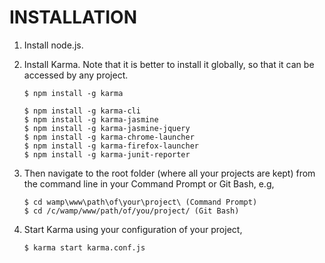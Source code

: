 # INSTALLATION

1. Install node.js.

2. Install Karma. Note that it is better to install it globally, so that it can be accessed by any project.

    `$ npm install -g karma`

    ```
    $ npm install -g karma-cli
    $ npm install -g karma-jasmine
    $ npm install -g karma-jasmine-jquery
    $ npm install -g karma-chrome-launcher
    $ npm install -g karma-firefox-launcher
    $ npm install -g karma-junit-reporter
    ```

3. Then navigate to the root folder (where all your projects are kept) from the command line in your Command Prompt or Git Bash, e.g,

    ```
    $ cd wamp\www\path\of\your\project\ (Command Prompt)
    $ cd /c/wamp/www/path/of/you/project/ (Git Bash)
    ```

4. Start Karma using your configuration of your project,

    `$ karma start karma.conf.js`


